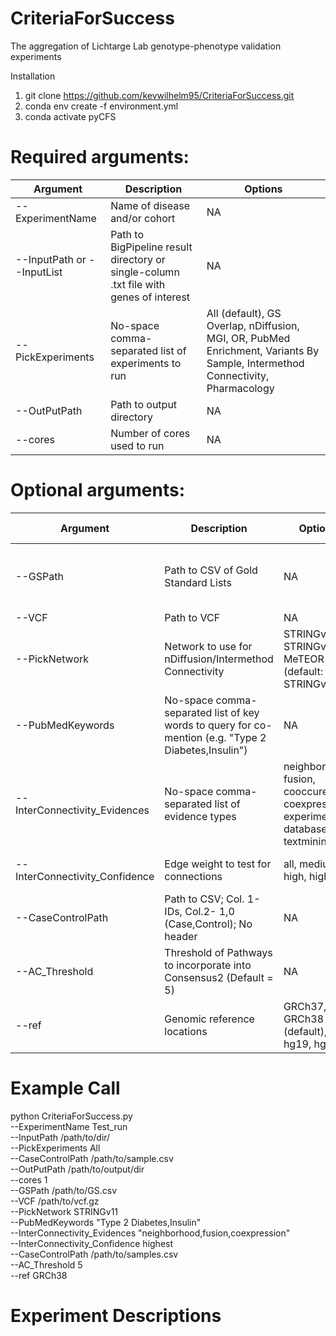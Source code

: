 # CriteriaForSuccess
The aggregation of Lichtarge Lab genotype-phenotype validation experiments

Installation
1. git clone https://github.com/kevwilhelm95/CriteriaForSuccess.git
2. conda env create -f environment.yml
3. conda activate pyCFS

# Required arguments:

| Argument | Description | Options |
|--------- | ----------- | ------- |
|--ExperimentName | Name of disease and/or cohort | NA|
|--InputPath or --InputList | Path to BigPipeline result directory or single-column .txt file with genes of interest | NA |
|--PickExperiments| No-space comma-separated list of experiments to run | All (default), GS Overlap, nDiffusion, MGI, OR, PubMed Enrichment, Variants By Sample, Intermethod Connectivity, Pharmacology |
|--OutPutPath | Path to output directory | NA |
|--cores | Number of cores used to run | NA | 

# Optional arguments:

| Argument | Description | Options | Required for |
|----------|-------------|---------|--------------|
|--GSPath | Path to CSV of Gold Standard Lists | NA | All, GS Overlap, nDiffusion, Intermethod Connectivity |
|--VCF | Path to VCF | NA | All, OR |
|--PickNetwork | Network to use for nDiffusion/Intermethod Connectivity | STRINGv10, STRINGv11, MeTEOR (default: STRINGv11) | All, nDiffusion, Intermethod Connectivity |
|--PubMedKeywords | No-space comma-separated list of key words to query for co-mention (e.g. "Type 2 Diabetes,Insulin") | NA | All, PubMed Enrichment |
|--InterConnectivity_Evidences | No-space comma-separated list of evidence types | neighborhood, fusion, cooccurence, coexpression, experimental, database, textmining | All, Intermethod Connectivity |
|--InterConnectivity_Confidence | Edge weight to test for connections | all, medium, high, highest | All, Intermethod Connectivity |
|--CaseControlPath | Path to CSV; Col. 1- IDs, Col.2- 1,0 (Case,Control); No header | NA | All, OR, Variants By Sample |
|--AC_Threshold | Threshold of Pathways to incorporate into Consensus2 (Default = 5) | NA | Only used if --InputPath used |
|--ref | Genomic reference locations | GRCh37, GRCh38 (default), hg19, hg38 | All, OR, Variants By Sample |

# Example Call
python CriteriaForSuccess.py \
--ExperimentName Test_run \
--InputPath /path/to/dir/ \
--PickExperiments All \
--CaseControlPath /path/to/sample.csv \
--OutPutPath /path/to/output/dir \
--cores 1 \
--GSPath /path/to/GS.csv \
--VCF /path/to/vcf.gz \
--PickNetwork STRINGv11 \
--PubMedKeywords "Type 2 Diabetes,Insulin" \
--InterConnectivity_Evidences "neighborhood,fusion,coexpression" \
--InterConnectivity_Confidence highest \
--CaseControlPath /path/to/samples.csv \
--AC_Threshold 5 \
--ref GRCh38

# Experiment Descriptions

